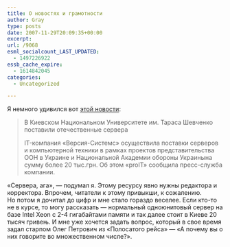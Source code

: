 ```yaml
---
title: О новостях и грамотности
author: Gray
type: posts
date: 2007-11-29T20:09:35+00:00
excerpt:
url: /9068
esml_socialcount_LAST_UPDATED:
  - 1497226922
essb_cache_expire:
  - 1614842045
categories:
  - Uncategorized

---
```








Я немного удивился вот <a href="http://proit.com.ua/telecom/2007/11/29/130721.html" target="_blank">этой новости</a>:

> В Киевском Национальном Университете им. Тараса Шевченко поставили отечественные сервера
> 
> IT-компания «Версия-Системс» осуществила поставки серверов и компьютерной техники в рамках проектов представительства ООН в Украине и Национальной Академии обороны Украинына сумму более 20 тыс.грн. Об этом «proIT» сообщила пресс-служба компании.

&#171;Сервера, ага&#187;, &#8212; подумал я. Этому ресурсу явно нужны редактора и корректора. Впрочем, читатели к этому привыкши, к сожалению.  
Но потом я дочитал до цифр и мне стало гораздо веселее. Если кто-то не в курсе, то могу рассказать &#8212; нормальный одноюнитовый сервер на базе Intel Xeon с 2-4 гигабайтами памяти и так далее стоит в Киеве 20 тысяч гривењ. И мне уже хочется задать вопрос, который в свое время задал старпом Олег Петрович из &#171;Полосатого рейса&#187; &#8212; &#171;А почему вы о них говорите во множественном числе?&#187;.
